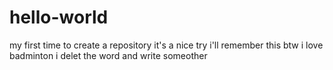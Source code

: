# hello-world
my first time to create a repository
it's a nice try 
i'll remember this
btw
i love badminton
i delet the word and write someother
